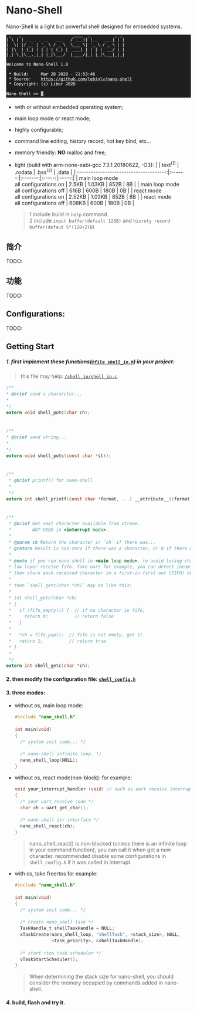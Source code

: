 # Nano-Shell

Nano-Shell is a light but powerful shell designed for embedded systems.

![welcome](/doc/pic/nano_shell_welcome.png)

- with or without embedded operating system;
- main loop mode or react mode;
- highly configurable;
- command line editing, history record, hot key bind, etc...
- memory friendly: **NO** malloc and free;
- light (build with arm-none-eabi-gcc 7.3.1 20180622, -O3):
  |                                        | text<sup>(1)</sup>  | .rodata | .bss<sup>(2)</sup> | .data |
  |:--------------------------------------:|:------:|:-------:|:-----:|:-----:|
  | main loop mode<br/>all configurations on  | 2.5KB  | 1.03KB  | 852B  | 8B    |
  | main loop mode<br/>all configurations off | 616B   | 600B    | 180B  | 0B    |
  | react mode<br/>all configurations on      | 2.52KB | 1.03KB  | 852B  | 8B    |
  | react mode<br/>all configurations off     | 608KB  | 600B    | 180B  | 0B    |

  > 1 include build in `help` command.<br/>
  > 2 include `input buffer(default 128B)` and `hisroty record buffer(defaut 5*(128+2)B`)


## 简介
TODO:

## 功能
TODO:

## Configurations:
TODO:

## Getting Start

##### 1. first implement these functions([`@file shell_io.h`](/shell_io/shell_io.h)) in your project:
> this file may help: [`/shell_io/shell_io.c`](/shell_io/shell_io.c).
```c
/**
* @brief send a chararcter...
*
*/
extern void shell_putc(char ch);


/**
* @brief send string...
*
*/
extern void shell_puts(const char *str);


/**
 * @brief printf() for nano-shell
 *
 */
extern int shell_printf(const char *format, ...) __attribute__((format(printf, 1, 2)));


/**
 * @brief Get next character available from stream.
 *        NOT USED in <interrupt mode>.
 *
 * @param ch Return the character in `ch` if there was...
 * @return Result is non-zero if there was a character, or 0 if there wasn't.
 *
 * @note if you run nano-shell in <main loop mode>, to avoid losing characters, you'd better use a
 * low layer receive fifo. Take uart for example, you can detect incoming data using interrupts and
 * then store each received character in a first-in-first out (FIFO) buffer.
 *
 * then `shell_getc(char *ch)` may be like this:
 *
 * int shell_getc(char *ch)
 * {
 *   if (fifo_empty()) {  // if no character in fifo,
 *     return 0;          // return false
 *   }
 *
 *   *ch = fifo_pop();  // fifo is not empty, get it.
 *   return 1;          // return true
 * }
 *
 */
extern int shell_getc(char *ch);
```

#### 2. then modify the configuration file: [`shell_config.h`](/shell_config.h)

#### 3. three modes:

- without os, main loop mode:
  ```c
  #include "nano_shell.h"

  int main(void)
  {
    /* system init code... */

    /* nano-shell infinite loop. */
    nano_shell_loop(NULL);
  }
  ```

- without os, react mode(non-block):
  for example:
  ```c
  void your_interrupt_handler (void) // such as uart receive interrupt handler
  {
    /* your uart receive code */
    char ch = uart_get_char();

    /* nano-shell isr interface */
    nano_shell_react(ch);
  }
  ```
  > nano_shell_react() is non-blocked (unless there is an infinite loop in your command function), you can call it when get a new character.
  > recommended disable some configurations in `shell_config.h` if it was called in interrupt.

- with os, take freertos for example:
  ```c
  #include "nano_shell.h"

  int main(void)
  {
    /* system init code... */

    /* create nano_shell task */
    TaskHandle_t shellTaskHandle = NULL;
    xTaskCreate(nano_shell_loop, "shellTask", <stack_size>, NULL,
                <task_priority>, &shellTaskHandle);

    /* start rtos task scheduler */
    vTaskStartScheduler();
  }
  ```
  > When determining the stack size for nano-shell, you should consider the memory occupied by commands added in nano-shell.

#### 4. build, flash and try it.
